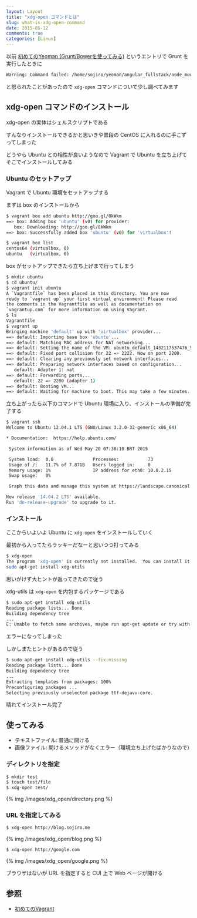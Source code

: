 ```yaml
---
layout: Layout
title: "xdg-open コマンドとは"
slug: what-is-xdg-open-command
date: 2015-05-12
comments: true
categories: [Linux]
---
```


以前 [初めてのYeoman (Grunt/Bowerを使ってみる)](http://blog.sojiro.me/blog/2015/05/10/the-second-step-of-yeoman/) というエントリで Grunt を実行したときに

```bash
Warning: Command failed: /home/sojiro/yeoman/angular_fullstack/node_modules/open/vendor/xdg-open: line 584: xdg-mime: コマンドが見つかりません
```

と怒られたことがあったので ``` xdg-open ``` コマンドについて少し調べてみます

## xdg-open コマンドのインストール

xdg-open の実体はシェルスクリプトである

すんなりインストールできるかと思いきや普段の CentOS に入れるのに手こずってしまった

どうやら Ubuntu との相性が良いようなので Vagrant で Ubuntu を立ち上げてそこでインストールしてみる

### Ubuntu のセットアップ

Vagrant で Ubuntu 環境をセットアップする

まずは box のインストールから

```bash
$ vagrant box add ubuntu http://goo.gl/8kWkm
==> box: Adding box 'ubuntu' (v0) for provider: 
   box: Downloading: http://goo.gl/8kWkm
==> box: Successfully added box 'ubuntu' (v0) for 'virtualbox'!
```

```bash
$ vagrant box list
centos64 (virtualbox, 0)
ubuntu   (virtualbox, 0)
```

box がセットアップできたら立ち上げまで行ってしまう

```bash
$ mkdir ubuntu
$ cd ubuntu/
$ vagrant init ubuntu
A `Vagrantfile` has been placed in this directory. You are now
ready to `vagrant up` your first virtual environment! Please read
the comments in the Vagrantfile as well as documentation on
`vagrantup.com` for more information on using Vagrant.
$ ls
Vagrantfile
$ vagrant up
Bringing machine 'default' up with 'virtualbox' provider...
==> default: Importing base box 'ubuntu'...
==> default: Matching MAC address for NAT networking...
==> default: Setting the name of the VM: ubuntu_default_1432117537476_54763
==> default: Fixed port collision for 22 => 2222. Now on port 2200.
==> default: Clearing any previously set network interfaces...
==> default: Preparing network interfaces based on configuration...
   default: Adapter 1: nat
==> default: Forwarding ports...
   default: 22 => 2200 (adapter 1)
==> default: Booting VM...
==> default: Waiting for machine to boot. This may take a few minutes...
```

立ち上がったら以下のコマンドで Ubuntu 環境に入り、インストールの準備が完了する

```bash
$ vagrant ssh
Welcome to Ubuntu 12.04.1 LTS (GNU/Linux 3.2.0-32-generic x86_64)

* Documentation:  https://help.ubuntu.com/

 System information as of Wed May 20 07:30:10 BRT 2015

 System load:  0.0               Processes:           73
 Usage of /:   11.7% of 7.87GB   Users logged in:     0
 Memory usage: 1%                IP address for eth0: 10.0.2.15
 Swap usage:   0%

 Graph this data and manage this system at https://landscape.canonical.com/

New release '14.04.2 LTS' available.
Run 'do-release-upgrade' to upgrade to it.
```

### インストール

ここからいよいよ Ubuntu に ``` xdg-open ``` をインストールしていく

最初から入ってたらラッキーだなーと思いつつ打ってみる

```bash
$ xdg-open
The program 'xdg-open' is currently not installed.  You can install it by typing:
sudo apt-get install xdg-utils
```

思いがけず大ヒントが返ってきたので従う

xdg-utils は ``` xdg-open ``` を内包するパッケージである

```bash
$ sudo apt-get install xdg-utils
Reading package lists... Done
Building dependency tree
...
E: Unable to fetch some archives, maybe run apt-get update or try with --fix-missing?
```

エラーになってしまった

しかしまたヒントがあるので従う

```bash
$ sudo apt-get install xdg-utils --fix-missing
Reading package lists... Done
Building dependency tree
...
Extracting templates from packages: 100%
Preconfiguring packages ...
Selecting previously unselected package ttf-dejavu-core.
```

晴れてインストール完了

## 使ってみる

* テキストファイル: 普通に開ける
* 画像ファイル: 開けるメソッドがなくエラー（環境立ち上げたばかりなので）

### ディレクトリを指定

```bash
$ mkdir test
$ touch test/file
$ xdg-open test/
```

{% img /images/xdg_open/directory.png %}

### URL を指定してみる

```bash
$ xdg-open http://blog.sojiro.me
```

{% img /images/xdg_open/blog.png %}

```bash
$ xdg-open http://google.com
```

{% img /images/xdg_open/google.png %}

ブラウザはないが URL を指定すると CUI 上で Web ページが開ける

## 参照

* [初めてのVagrant](http://blog.sojiro.me/blog/2015/05/03/the-first-step-for-vagrant/)


